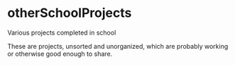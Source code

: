 # otherSchoolProjects
Various projects completed in school

These are projects, unsorted and unorganized, which are probably working or otherwise good enough to share. 
